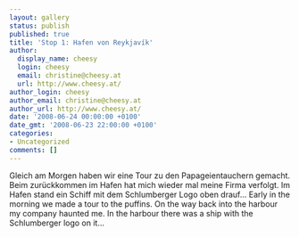 ```yaml
---
layout: gallery
status: publish
published: true
title: 'Stop 1: Hafen von Reykjavík'
author:
  display_name: cheesy
  login: cheesy
  email: christine@cheesy.at
  url: http://www.cheesy.at/
author_login: cheesy
author_email: christine@cheesy.at
author_url: http://www.cheesy.at/
date: '2008-06-24 00:00:00 +0100'
date_gmt: '2008-06-23 22:00:00 +0100'
categories:
- Uncategorized
comments: []
---
```

<!--:de-->Gleich am Morgen haben wir eine Tour zu den Papageientauchern gemacht. Beim zurückkommen im Hafen hat mich wieder mal meine Firma verfolgt. Im Hafen stand ein Schiff mit dem Schlumberger Logo oben drauf...
<!--:--><!--:en-->Early in the morning we made a tour to the puffins. On the way back into the harbour my company haunted me. In the harbour there was a ship with the Schlumberger logo on it...
<!--:-->
